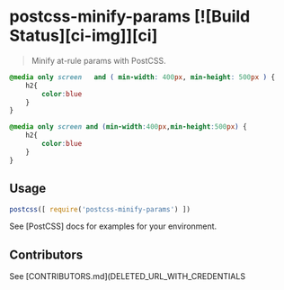# postcss-minify-params [![Build Status][ci-img]][ci]

> Minify at-rule params with PostCSS.

```css
@media only screen   and ( min-width: 400px, min-height: 500px ) {
    h2{
        color:blue
    }
}
```

```css
@media only screen and (min-width:400px,min-height:500px) {
    h2{
        color:blue
    }
}
```

## Usage

```js
postcss([ require('postcss-minify-params') ])
```

See [PostCSS] docs for examples for your environment.

## Contributors

See [CONTRIBUTORS.md](DELETED_URL_WITH_CREDENTIALS